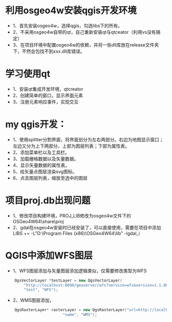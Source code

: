 # 利用osgeo4w安装qgis开发环境
- 1、首先安装osgeo4w，选择qgis，勾选libs下的所有。
- 2、不采用osgeo4w自带的qt，自己重新安装qt与qtceator（利用vs没有搞定）
- 3、在项目环境中配置osgeo4w的依赖，并将一些dll库放在release文件夹下，不然会包找不到xxx.dll库错误。

# 学习使用qt
- 1、安装qt集成开发环境，qtcreator
- 2、创建简单的窗口，显示界面元素
- 3、注册元素响应事件，实现交互

# my qgis开发：
- 1、使用splitter分割界面，将界面划分为左右两部分。右边为地图显示窗口；左边又分为上下两部分，上部为图层列表；下部为属性表。
- 2、添加菜单栏以及工具栏。
- 3、加载栅格数据以及矢量数据。
- 4、显示矢量数据的属性表。
- 5、给矢量点图层渲染svg图标。
- 6、点击图层列表，缩放至选中的图层

# 项目proj.db出现问题
- 1、修改项目构建环境，PROJ_LIB修改为osgeo4w文件下的OSGeo4W64\share\proj
- 2、gdal在osgeo4w安装时已经安装了，可以直接使用，需要在项目中添加LIBS += -L"D:\Program Files (x86)\OSGeo4W64\lib" -lgdal_i

# QGIS中添加WFS图层
- 1、WFS图层添加与矢量图层添加逻辑类似，仅需要修改类型为WFS
```C++
    QgsVectorLayer *testLayer = new QgsVectorLayer(
        "http://localhost:8090/geoserver/wfs?service=wfs&version=1.1.0&request=GetFeature&typeName=topp:states",
        "test", "WFS");
```

- 2、WMS图层添加，
```c++
    QgsRasterLayer* rasterLayer = new QgsRasterLayer("url=http://localhost:8090/geoserver/nurc/wms&layers=Img_Sample&styles=&format=image/png&crs=EPSG:4326",
                         "name", "WMS");
```
